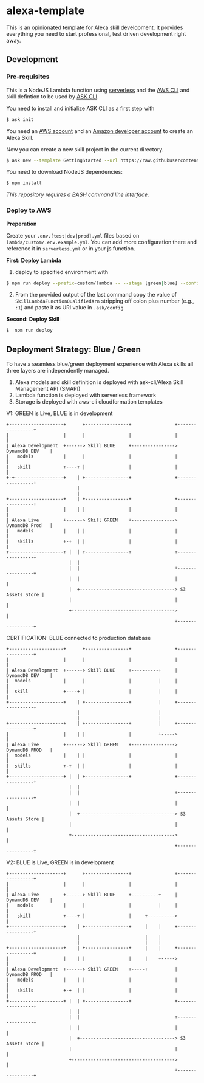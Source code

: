 # alexa-template

This is an opinionated template for Alexa skill development. It provides everything you need to start professional, test driven development right away.

## Development

### Pre-requisites

This is a NodeJS Lambda function using [serverless](https://serverless.com/framework/docs/getting-started/) and the [AWS CLI](https://github.com/aws/aws-cli) and skill defintion to be used by [ASK CLI](https://developer.amazon.com/docs/smapi/quick-start-alexa-skills-kit-command-line-interface.html).

You need to install and initialize ASK CLI as a first step with 

```bash
$ ask init
```

You need an [AWS account](https://aws.amazon.com) and an [Amazon developer account](https://developer.amazon.com) to create an Alexa Skill.

Now you can create a new skill project in the current directory.

```bash
$ ask new --template GettingStarted --url https://raw.githubusercontent.com/Pindar/alexa-template/master/templates.json --skill-name my_new_skill
```

You need to download NodeJS dependencies:

```bash
$ npm install
```

*This repository requires a BASH command line interface.*

### Deploy to AWS

**Preperation**

Create your `.env.[test|dev|prod].yml` files based on `lambda/custom/.env.example.yml`. You can add more configuration there and reference it in `serverless.yml` or in your js function.

**First: Deploy Lambda**

1. deploy to specified environment with
```bash
$ npm run deploy --prefix=custom/lambda -- --stage [green|blue] --config [dev|production]
```
2. From the provided output of the last command copy the value of `SkillLambdaFunctionQualifiedArn` stripping off colon plus number (e.g., `:1`) and paste it as URI value in `.ask/config`.

**Second: Deploy Skill**

```bash
$  npm run deploy
```

## Deployment Strategy: Blue / Green

To have a seamless blue/green deployment experience with Alexa skills all three layers are independently managed. 

1. Alexa models and skill definition is deployed with ask-cli/Alexa Skill Management API (SMAPI)
2. Lambda function is deployed with serverless framework
3. Storage is deployed with aws-cli cloudformation templates


V1: GREEN is Live, BLUE is in development

```
+--------------------+      +----------------+                +-----------------+
|                    |      |                |                |                 |
| Alexa Development  +------> Skill BLUE     +----------------> DynamoDB DEV    |
|   models           |      |                |                |                 |
|   skill            +----+ |                |                |                 |
+-+------------------+    | +----------------+                +-----------------+
                          |
                          |
+--------------------+    | +----------------+                +-----------------+
|                    |    | |                |                |                 |
| Alexa Live         +------> Skill GREEN    +----------------> DynamoDB Prod   |
|   models           |    | |                |                |                 |
|   skills           +-+  | |                |                |                 |
+--------------------+ |  | +----------------+                +-----------------+
                       |  |
                       |  |                                   +-----------------+
                       |  |                                   |                 |
                       |  +-----------------------------------> S3 Assets Store |
                       |                                      |                 |
                       +-------------------------------------->                 |
                                                              +-----------------+
```


CERTIFICATION: BLUE connected to production database
```
+--------------------+      +----------------+                +-----------------+
|                    |      |                |                |                 |
| Alexa Development  +------> Skill BLUE     +----------+     | DynamoDB DEV    |
|  models            |      |                |          |     |                 |
|  skill             +----+ |                |          |     |                 |
+--------------------+    | +----------------+          |     +-----------------+
                          |                             |
                          |                             |
+--------------------+    | +----------------+          |     +-----------------+
|                    |    | |                |          +----->                 |
| Alexa Live         +------> Skill GREEN    +----------------> DynamoDB PROD   |
|  models            |    | |                |                |                 |
|  skills            +-+  | |                |                |                 |
+--------------------+ |  | +----------------+                +-----------------+
                       |  |
                       |  |                                   +-----------------+
                       |  |                                   |                 |
                       |  +-----------------------------------> S3 Assets Store |
                       |                                      |                 |
                       +-------------------------------------->                 |
                                                              +-----------------+
```

V2: BLUE is Live, GREEN is in development

```
+--------------------+      +----------------+                +-----------------+
|                    |      |                |                |                 |
| Alexa Live         +------> Skill BLUE     +----------+     | DynamoDB DEV    |
|   models           |      |                |          |     |                 |
|   skill            +----+ |                |     +---------->                 |
+--------------------+    | +----------------+     |    |     +-----------------+
                          |                        |    |
                          |                        |    |
+--------------------+    | +----------------+     |    |     +-----------------+
|                    |    | |                |     |    +----->                 |
| Alexa Development  +------> Skill GREEN    +-----+          | DynamoDB PROD   |
|   models           |    | |                |                |                 |
|   skills           +-+  | |                |                |                 |
+--------------------+ |  | +----------------+                +-----------------+
                       |  |
                       |  |                                   +-----------------+
                       |  |                                   |                 |
                       |  +-----------------------------------> S3 Assets Store |
                       |                                      |                 |
                       +-------------------------------------->                 |
                                                              +-----------------+
```
